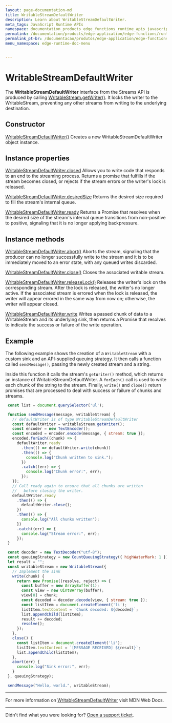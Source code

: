 ```yaml
---
layout: page-documentation-md
title: WritableStreamDefaultWriter
description: Learn about WritableStreamDefaultWriter.
meta_tags: JavaScript Runtime APIs
namespace: documentation_products_edge_functions_runtime_apis_javascript_writable_stream_default_writer
permalink: /documentation/products/edge-application/edge-functions/runtime-apis/javascript/stream-default-writer/
permalink_pt-br: /documentacao/produtos/edge-application/edge-functions/runtime-apis/javascript/stream-default-writer/
menu_namespace: edge-runtime-doc-menu


---
```


# WritableStreamDefaultWriter

The **WritableStreamDefaultWriter** interface from the Streams API is produced by calling [WritableStream.getWriter()](https://developer.mozilla.org/en-US/docs/Web/API/WritableStream/getWriter). It locks the writer to the WritableStream, preventing any other streams from writing to the underlying destination.

## Constructor

[WritableStreamDefaultWriter()](https://developer.mozilla.org/en-US/docs/Web/API/WritableStreamDefaultWriter/WritableStreamDefaultWriter)
Creates a new WritableStreamDefaultWriter object instance.

## Instance properties

[WritableStreamDefaultWriter.closed](https://developer.mozilla.org/en-US/docs/Web/API/WritableStreamDefaultWriter/closed)
Allows you to write code that responds to an end to the streaming process. Returns a promise that fulfills if the stream becomes closed, or rejects if the stream errors or the writer's lock is released.

[WritableStreamDefaultWriter.desiredSize](https://developer.mozilla.org/en-US/docs/Web/API/WritableStreamDefaultWriter/desiredSize)
Returns the desired size required to fill the stream's internal queue.

[WritableStreamDefaultWriter.ready](https://developer.mozilla.org/en-US/docs/Web/API/WritableStreamDefaultWriter/ready)
Returns a Promise that resolves when the desired size of the stream's internal queue transitions from non-positive to positive, signaling that it is no longer applying backpressure.

## Instance methods
[WritableStreamDefaultWriter.abort()](https://developer.mozilla.org/en-US/docs/Web/API/WritableStreamDefaultWriter/abort)
Aborts the stream, signaling that the producer can no longer successfully write to the stream and it is to be immediately moved to an error state, with any queued writes discarded.

[WritableStreamDefaultWriter.close()](https://developer.mozilla.org/en-US/docs/Web/API/WritableStreamDefaultWriter/close)
Closes the associated writable stream.

[WritableStreamDefaultWriter.releaseLock()](https://developer.mozilla.org/en-US/docs/Web/API/WritableStreamDefaultWriter/releaseLock)
Releases the writer's lock on the corresponding stream. After the lock is released, the writer's no longer active. If the associated stream is errored when the lock is released, the writer will appear errored in the same way from now on; otherwise, the writer will appear closed.

[WritableStreamDefaultWriter.write](https://developer.mozilla.org/en-US/docs/Web/API/WritableStreamDefaultWriter/write)
Writes a passed chunk of data to a WritableStream and its underlying sink, then returns a Promise that resolves to indicate the success or failure of the write operation.

## Example

The following example shows the creation of a `WritableStream` with a custom sink and an API-supplied queuing strategy. It then calls a function called `sendMessage()`, passing the newly created stream and a string.

Inside this function it calls the stream's `getWriter()` method, which returns an instance of WritableStreamDefaultWriter. A `forEach()` call is used to write each chunk of the string to the stream. Finally, `write()` and `close()` return promises that are processed to deal with success or failure of chunks and streams.

```javascript
 const list = document.querySelector('ul');

 function sendMessage(message, writableStream) {
   // defaultWriter is of type WritableStreamDefaultWriter
   const defaultWriter = writableStream.getWriter();
   const encoder = new TextEncoder();
   const encoded = encoder.encode(message, { stream: true });
   encoded.forEach((chunk) => {
     defaultWriter.ready
       .then(() => defaultWriter.write(chunk))
       .then(() => {
         console.log("Chunk written to sink.");
       })
       .catch((err) => {
         console.log("Chunk error:", err);
       });
   });
   // Call ready again to ensure that all chunks are written
   //   before closing the writer.
   defaultWriter.ready
     .then(() => {
       defaultWriter.close();
     })
     .then(() => {
       console.log("All chunks written");
     })
     .catch((err) => {
       console.log("Stream error:", err);
     });
 }

 const decoder = new TextDecoder("utf-8");
 const queuingStrategy = new CountQueuingStrategy({ highWaterMark: 1 });
 let result = "";
 const writableStream = new WritableStream({
   // Implement the sink
   write(chunk) {
     return new Promise((resolve, reject) => {
       const buffer = new ArrayBuffer(1);
       const view = new Uint8Array(buffer);
       view[0] = chunk;
       const decoded = decoder.decode(view, { stream: true });
       const listItem = document.createElement('li');
       listItem.textContent = `Chunk decoded: ${decoded}`;
       list.appendChild(listItem);
       result += decoded;
       resolve();
     });
   },
   close() {
     const listItem = document.createElement('li');
     listItem.textContent = `[MESSAGE RECEIVED] ${result}`;
     list.appendChild(listItem);
   },
   abort(err) {
     console.log("Sink error:", err);
   }
 }, queuingStrategy);

 sendMessage("Hello, world.", writableStream);
```

---

For more information on [WritableStreamDefaultWriter](https://developer.mozilla.org/en-US/docs/Web/API/WritableStreamDefaultWriter) visit MDN Web Docs.

---

Didn't find what you were looking for? [Open a support ticket](https://tickets.azion.com/).
